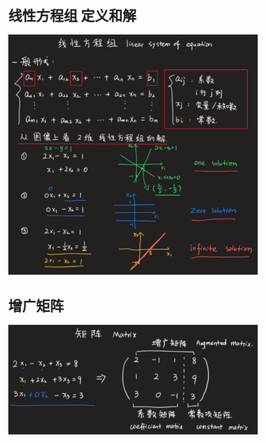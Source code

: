 # 线性方程组 定义和解
![](../photo/Pasted%20image%2020240219165153.png)

# 增广矩阵
![](../photo/Pasted%20image%2020240219165652.png)
